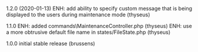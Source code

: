 1.2.0 (2020-01-13)
ENH: add ability to specify custom message that is being displayed to the users 
during maintenance mode (thyseus)

1.1.0
ENH: added commands\MaintenanceController.php (thyseus)
ENH: use a more obtrusive default file name in states/FileState.php (thyseus)

1.0.0 initial stable release (brussens)
